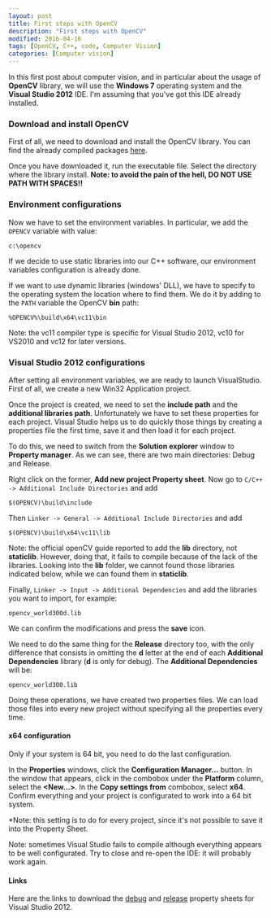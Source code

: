 ```yaml
---
layout: post
title: First steps with OpenCV
description: "First steps with OpenCV"
modified: 2016-04-16
tags: [OpenCV, C++, code, Computer Vision]
categories: [Computer vision]
---
```


In this first post about computer vision, and in particular about the usage of **OpenCV** library, we will use the **Windows 7** operating system and the **Visual Studio 2012** IDE. I'm assuming that you've got this IDE already installed.

### Download and install OpenCV

First of all, we need to download and install the OpenCV library. You can find the already compiled packages
[here](https://sourceforge.net/projects/opencvlibrary/files/opencv-win/).

Once you have downloaded it, run the executable file. Select the directory where the library install.
**Note: to avoid the pain of the hell, DO NOT USE PATH WITH SPACES!!**

### Environment configurations

Now we have to set the environment variables. In particular, we add the `OPENCV` variable with value:

~~~shell
c:\opencv
~~~

If we decide to use static libraries into our C++ software, our environment variables configuration is already done.

If we want to use dynamic libraries (windows' DLL), we have to specify to the operating system the location where to find them. We do it by adding to the `PATH` variable the OpenCV **bin** path:

~~~shell
%OPENCV%\build\x64\vc11\bin
~~~

Note: the vc11 compiler type is specific for Visual Studio 2012, vc10 for VS2010 and vc12 for later versions.

### Visual Studio 2012 configurations

After setting all environment variables, we are ready to launch VisualStudio. First of all, we create a new Win32 Application project.

Once the project is created, we need to set the **include path** and the **additional libraries path**. Unfortunately we have to set these properties for each project. Visual Studio helps us to do quickly those things by creating a properties file the first time, save it and then load it for each project.

To do this, we need to switch from the **Solution explorer** window to **Property manager**. As we can see, there are two main directories: Debug and Release.

Right click on the former, **Add new project Property sheet**.
Now go to `C/C++ -> Additional Include Directories` and add

~~~shell
$(OPENCV)\build\include
~~~

Then `Linker -> General -> Additional Include Directories` and add

~~~shell
$(OPENCV)\build\x64\vc11\lib
~~~

Note: the official openCV guide reported to add the **lib** directory, not **staticlib**. However, doing that, it fails to compile because of the lack of the libraries. Looking into the **lib** folder, we cannot found those libraries indicated below, while we can found them in **staticlib**.

Finally, `Linker -> Input -> Additional Dependencies` and add the libraries you want to import, for example:

~~~shell
opencv_world300d.lib
~~~

We can confirm the modifications and press the **save** icon.

We need to do the same thing for the **Release** directory too, with the only difference that consists in omitting the **d** letter at the end of each **Additional Dependencies** library (**d** is only for debug). The **Additional Dependencies** will be:

~~~shell
opencv_world300.lib
~~~

Doing these operations, we have created two properties files. We can load those files into every new project without specifying all the properties every time.

#### x64 configuration

Only if your system is 64 bit, you need to do the last configuration.

In the **Properties** windows, click the **Configuration Manager...** button.
In the window that appears, click in the combobox under the **Platform** column, select the **<New...>**.
In the **Copy settings from** combobox, select **x64**. Confirm everything and your project is configurated to work into a 64 bit system.

*Note: this setting is to do for every project, since it's not possible to save it into the Property Sheet.

Note: sometimes Visual Studio fails to compile although everything appears to be well configurated. Try to close and re-open the IDE: it will probably work again.

#### Links
Here are the links to download the [debug](https://github.com/MarcoMengoli/marcomengoli.github.io/blob/master/filesForPosts/opencv/OPENCV_DEBUG_PropertySheet.props) and [release](https://github.com/MarcoMengoli/marcomengoli.github.io/blob/master/filesForPosts/opencv/OPENCV_RELEASE_PropertySheet.props) property sheets for Visual Studio 2012.
